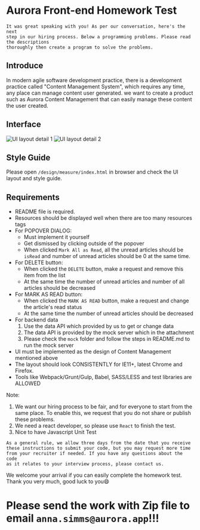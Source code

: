 # Aurora Front-end Homework Test

```Note
It was great speaking with you! As per our conversation, here's the next
step in our hiring process. Below a programming problems. Please read the descriptions
thoroughly then create a program to solve the problems.
```

## Introduce

In modern agile software development practice, there is a development practice called "Content Management System",
which requires any time, any place can manage content user generated. we want to create a product such as
Aurora Content Management that can easily manage these content the user created.

## Interface

![UI layout detail 1](https://bitbucket.org/aurorahr/frontend-homework-test/raw/6a671fbcf73fa45c0d34f23c4dbe58b4c64d0871/design/guide/Content_Management_1.png)
![UI layout detail 2](https://bitbucket.org/aurorahr/frontend-homework-test/raw/6a671fbcf73fa45c0d34f23c4dbe58b4c64d0871/design/guide/Content_Management_2.png)

## Style Guide

Please open `/design/measure/index.html` in browser and check the UI layout and style guide.

## Requirements

* README file is required.
* Resources should be displayed well when there are too many resources tags
* For POPOVER DIALOG:
    * Must implement it yourself
    * Get dismissed by clicking outside of the popover
    * When clicked `Mark All as Read`, all the unread articles should be `isRead` and number of unread articles should be 0 at the same time.
* For DELETE button:
    * When clicked the `DELETE` button, make a request and remove this item from the list
    * At the same time the number of unread articles and number of all articles should be decreased
* For MARK AS READ button:
    * When clicked the `MARK AS READ` button, make a request and change the article's read status
    * At the same time the number of unread articles should be decreased
* For backend data
    1. Use the data API which provided by us to get or change data
    2. The data API is provided by the mock server which in the attachment
    3. Please check the `mock` folder and follow the steps in README.md to run the mock server
* UI must be implemented as the design of Content Management mentioned above
* The layout should look CONSISTENTLY for IE11+, latest Chrome and Firefox.
* Tools like Webpack/Grunt/Gulp, Babel, SASS/LESS and test libraries are ALLOWED

Note:

  1. We want our hiring process to be fair, and for everyone to start from the same place. To enable this, we request that you do not share or publish these problems.
  2. We need a react developer, so please use `React` to finish the test.
  3. Nice to have Javascript Unit Test

```Note
As a general rule, we allow three days from the date that you receive
these instructions to submit your code, but you may request more time
from your recruiter if needed. If you have any questions about the code
as it relates to your interview process, please contact us.
```

We welcome your arrival if you can easily complete the homework test.
Thank you very much, good luck to you😄

# Please send the work with Zip file to email `anna.simms@aurora.app`!!!